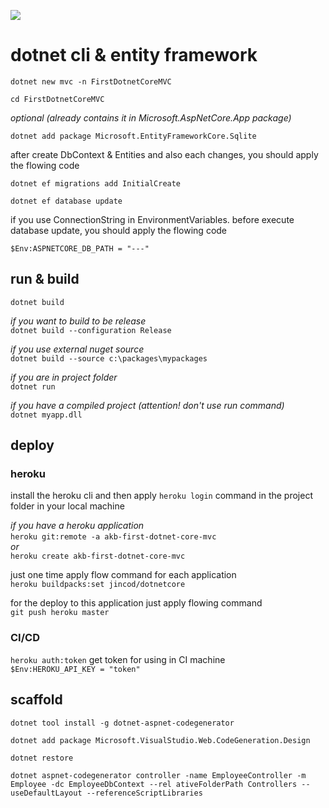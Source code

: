 ![](https://github.com/alikadir/first-dotnet-core-mvc/workflows/ASP.NET%20Core%20Build%20&%20Deploy%20to%20Heroku/badge.svg)

# dotnet cli & entity framework 

`dotnet new mvc -n FirstDotnetCoreMVC`

`cd FirstDotnetCoreMVC`

_optional (already contains it in Microsoft.AspNetCore.App package)_ 

`dotnet add package Microsoft.EntityFrameworkCore.Sqlite`

after create DbContext & Entities and also each changes, you should apply the flowing code

`dotnet ef migrations add InitialCreate`

`dotnet ef database update`

if you use ConnectionString in EnvironmentVariables. 
before execute database update, you should apply the flowing code

`$Env:ASPNETCORE_DB_PATH = "---"`

## run & build

`dotnet build`

_if you want to build to be release_  
`dotnet build --configuration Release`

_if you use external nuget source_  
`dotnet build --source c:\packages\mypackages`

_if you are in project folder_  
`dotnet run`

_if you have a compiled project (attention! don't use run command)_   
`dotnet myapp.dll`

## deploy 
### heroku
install the heroku cli and then apply `heroku login` command in the project folder in your local machine

_if you have a heroku application_  
`heroku git:remote -a akb-first-dotnet-core-mvc`
_<br> or <br>_ 
`heroku create akb-first-dotnet-core-mvc`

just one time apply flow command for each application  
`heroku buildpacks:set jincod/dotnetcore`

for the deploy to this application just apply flowing command  
`git push heroku master`


### CI/CD

`heroku auth:token` get token for using in CI machine  
`$Env:HEROKU_API_KEY = "token"`

## scaffold

`dotnet tool install -g dotnet-aspnet-codegenerator`   

`dotnet add package Microsoft.VisualStudio.Web.CodeGeneration.Design`  
 
`dotnet restore`   

`dotnet aspnet-codegenerator controller -name EmployeeController -m Employee -dc EmployeeDbContext --rel
ativeFolderPath Controllers --useDefaultLayout --referenceScriptLibraries`




